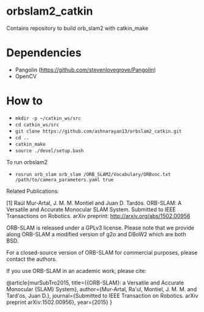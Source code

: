 # orbslam2_catkin

Contains repository to build orb_slam2 with catkin_make

# Dependencies

* Pangolin (https://github.com/stevenlovegrove/Pangolin)
* OpenCV

# How to

* `mkdir -p ~/catkin_ws/src`
* `cd catkin_ws/src`
* `git clone https://github.com/ashnarayan13/orbslam2_catkin.git`
* `cd ..`
* `catkin_make`
* `source ./devel/setup.bash`

To run orbslam2 

* `rosrun orb_slam orb_slam /ORB_SLAM2/Vocabulary/ORBvoc.txt /path/to/camera_parameters.yaml true`

Related Publications:

[1] Raúl Mur-Artal, J. M. M. Montiel and Juan D. Tardós. ORB-SLAM: A Versatile and Accurate Monocular SLAM System. Submitted to IEEE Transactions on Robotics. arXiv preprint: http://arxiv.org/abs/1502.00956

ORB-SLAM is released under a GPLv3 license. Please note that we provide along ORB-SLAM a modified version of g2o and DBoW2 which are both BSD. 

For a closed-source version of ORB-SLAM for commercial purposes, please contact the authors. 

If you use ORB-SLAM in an academic work, please cite:

@article{murSubTro2015,
  title={{ORB-SLAM}: a Versatile and Accurate Monocular {SLAM} System},
  author={Mur-Artal, Ra\'ul, Montiel, J. M. M. and Tard\'os, Juan D.},
  journal={Submitted to IEEE Transaction on Robotics. arXiv preprint arXiv:1502.00956},
  year={2015}
}
